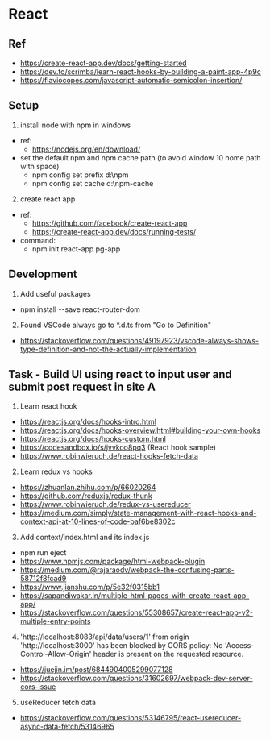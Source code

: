 # React
## Ref
- https://create-react-app.dev/docs/getting-started
- https://dev.to/scrimba/learn-react-hooks-by-building-a-paint-app-4p9c
- https://flaviocopes.com/javascript-automatic-semicolon-insertion/


## Setup
1. install node with npm in windows  
- ref:
    - https://nodejs.org/en/download/
- set the default npm and npm cache path (to avoid window 10 home path with space)
    - npm config set prefix d:\npm 
    - npm config set cache d:\npm-cache 
2. create react app 
- ref:
    - https://github.com/facebook/create-react-app
    - https://create-react-app.dev/docs/running-tests/
- command:
    - npm init react-app pg-app
    

## Development 
1. Add useful packages
- npm install --save react-router-dom

2. Found VSCode always go to *.d.ts from "Go to Definition" 
- https://stackoverflow.com/questions/49197923/vscode-always-shows-type-definition-and-not-the-actually-implementation


## Task - Build UI using react to input user and submit post request in site A  
1. Learn react hook 
- https://reactjs.org/docs/hooks-intro.html
- https://reactjs.org/docs/hooks-overview.html#building-your-own-hooks
- https://reactjs.org/docs/hooks-custom.html
- https://codesandbox.io/s/jvvkoo8pq3 (React hook sample)
- https://www.robinwieruch.de/react-hooks-fetch-data

2. Learn redux vs hooks
- https://zhuanlan.zhihu.com/p/66020264 
- https://github.com/reduxjs/redux-thunk
- https://www.robinwieruch.de/redux-vs-usereducer
- https://medium.com/simply/state-management-with-react-hooks-and-context-api-at-10-lines-of-code-baf6be8302c

3. Add context/index.html and its index.js
- npm run eject
- https://www.npmjs.com/package/html-webpack-plugin 
- https://medium.com/@rajaraodv/webpack-the-confusing-parts-58712f8fcad9
- https://www.jianshu.com/p/5e32f0315bb1
- https://sapandiwakar.in/multiple-html-pages-with-create-react-app-app/
- https://stackoverflow.com/questions/55308657/create-react-app-v2-multiple-entry-points

4.  'http://localhost:8083/api/data/users/1' from origin 'http://localhost:3000' has been blocked by CORS policy: No 'Access-Control-Allow-Origin' header is present on the requested resource.
- https://juejin.im/post/6844904005299077128
- https://stackoverflow.com/questions/31602697/webpack-dev-server-cors-issue

5. useReducer fetch data
- https://stackoverflow.com/questions/53146795/react-usereducer-async-data-fetch/53146965
